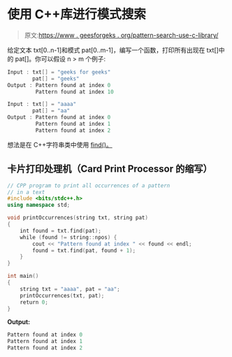 # 使用 C++库进行模式搜索

> 原文:[https://www . geesforgeks . org/pattern-search-use-c-library/](https://www.geeksforgeeks.org/pattern-searching-using-c-library/)

给定文本 txt[0..n-1]和模式 pat[0..m-1]，编写一个函数，打印所有出现在 txt[]中的 pat[]。你可以假设 n > m
个例子:

```cpp
Input : txt[] = "geeks for geeks"
        pat[] = "geeks"
Output : Pattern found at index 0
         Pattern found at index 10

Input : txt[] = "aaaa"
        pat[] = "aa"
Output : Pattern found at index 0
         Pattern found at index 1
         Pattern found at index 2
```

想法是在 C++字符串类中使用 [find()。](https://www.geeksforgeeks.org/c-string-class-and-its-applications/)

## 卡片打印处理机（Card Print Processor 的缩写）

```cpp
// CPP program to print all occurrences of a pattern
// in a text
#include <bits/stdc++.h>
using namespace std;

void printOccurrences(string txt, string pat)
{
    int found = txt.find(pat);
    while (found != string::npos) {
        cout << "Pattern found at index " << found << endl;
        found = txt.find(pat, found + 1);
    }
}

int main()
{
    string txt = "aaaa", pat = "aa";
    printOccurrences(txt, pat);
    return 0;
}
```

**Output:** 

```cpp
Pattern found at index 0
Pattern found at index 1
Pattern found at index 2
```